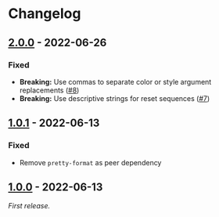 # Changelog

## [2.0.0] - 2022-06-26

### Fixed

- **Breaking:** Use commas to separate color or style argument replacements ([#8](https://github.com/mrazauskas/docusaurus-remark-plugin-tab-blocks/pull/8))
- **Breaking:** Use descriptive strings for reset sequences ([#7](https://github.com/mrazauskas/docusaurus-remark-plugin-tab-blocks/pull/7))

## [1.0.1] - 2022-06-13

### Fixed

- Remove `pretty-format` as peer dependency

## [1.0.0] - 2022-06-13

_First release._

[2.0.0]: https://github.com/mrazauskas/jest-serializer-ansi-escapes/releases/tag/v2.0.0
[1.0.1]: https://github.com/mrazauskas/jest-serializer-ansi-escapes/releases/tag/v1.0.1
[1.0.0]: https://github.com/mrazauskas/jest-serializer-ansi-escapes/releases/tag/v1.0.0
